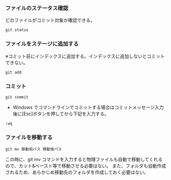 ### ファイルのステータス確認
どのファイルがコミット対象か確認できる。

``` git
git status
```

### ファイルをステージに追加する
※コミット前にインデックスに追加する。インデックスに追加しないとコミットできない。
``` git
git add
```

### コミット
``` git
git commit
```
* Windows でコマンドラインでコミットする場合はコミットメッセージ入力後に[Esc]ボタンを押してから下記を入力する。
```git
:wq
```

### ファイルを移動する
``` git
git mv 移動前パス 移動後パス
```
この時に、git mv コマンドを入力すると物理ファイルも自動で移動してくれるので、カット&ペースト等で移動させる必要はない。
また、フォルダも自動作成されるため、あらかじめ移動先のフォルダを作成しておく必要はない。
